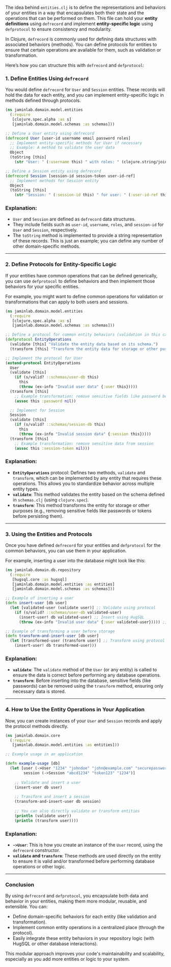 The idea behind `entities.clj` is to define the representations and behaviors of your entities in a way that encapsulates both their state and the operations that can be performed on them. This file can hold your **entity definitions** using `defrecord` and implement **entity-specific logic** using `defprotocol` to ensure consistency and modularity.

In Clojure, `defrecord` is commonly used for defining data structures with associated behaviors (methods). You can define protocols for entities to ensure that certain operations are available for them, such as validation or transformation.

Here’s how you can structure this with `defrecord` and `defprotocol`:

### 1. **Define Entities Using `defrecord`**

You would define `defrecord` for `User` and `Session` entities. These records will hold the data for each entity, and you can implement entity-specific logic in methods defined through protocols.

```clojure
(ns jaminlab.domain.model.entities
  (:require
   [clojure.spec.alpha :as s]
   [jaminlab.domain.model.schemas :as schemas]))

;; Define a User entity using defrecord
(defrecord User [user-id username email password roles]
  ;; Implement entity-specific methods for User if necessary
  ;; Example: A method to validate the user data
  Object
  (toString [this]
    (str "User: " (:username this) " with roles: " (clojure.string/join ", " (:roles this)))))

;; Define a Session entity using defrecord
(defrecord Session [session-id session-token user-id-ref]
  ;; Implement methods for Session entity
  Object
  (toString [this]
    (str "Session: " (:session-id this) " for user: " (:user-id-ref this))))
```

### Explanation:

- `User` and `Session` are defined as `defrecord` data structures. 
- They include fields such as `user-id`, `username`, `roles`, and `session-id` for `User` and `Session`, respectively.
- The `toString` method is implemented to provide a string representation of these records. This is just an example; you can define any number of other domain-specific methods.

---

### 2. **Define Protocols for Entity-Specific Logic**

If your entities have common operations that can be defined generically, you can use `defprotocol` to define behaviors and then implement those behaviors for your specific entities.

For example, you might want to define common operations for validation or transformations that can apply to both users and sessions.

```clojure
(ns jaminlab.domain.model.entities
  (:require
   [clojure.spec.alpha :as s]
   [jaminlab.domain.model.schemas :as schemas]))

;; Define a protocol for common entity behaviors (validation in this case)
(defprotocol EntityOperations
  (validate [this] "Validate the entity data based on its schema.")
  (transform [this] "Transform the entity data for storage or other purposes."))

;; Implement the protocol for User
(extend-protocol EntityOperations
  User
  (validate [this]
    (if (s/valid? ::schemas/user-db this)
      this
      (throw (ex-info "Invalid user data" {:user this}))))
  (transform [this]
    ;; Example transformation: remove sensitive fields like password before storage
    (assoc this :password nil))

  ;; Implement for Session
  Session
  (validate [this]
    (if (s/valid? ::schemas/session-db this)
      this
      (throw (ex-info "Invalid session data" {:session this}))))
  (transform [this]
    ;; Example transformation: remove sensitive data from session
    (assoc this :session-token nil)))
```

### Explanation:
- **`EntityOperations`** protocol: Defines two methods, `validate` and `transform`, which can be implemented by any entity that requires these operations. This allows you to standardize behavior across multiple entity types.
- **`validate`**: This method validates the entity based on the schema defined in `schemas.clj` (using `clojure.spec`).
- **`transform`**: This method transforms the entity for storage or other purposes (e.g., removing sensitive fields like passwords or tokens before persisting them).

---

### 3. **Using the Entities and Protocols**

Once you have defined `defrecord` for your entities and `defprotocol` for the common behaviors, you can use them in your application.

For example, inserting a user into the database might look like this:

```clojure
(ns jaminlab.domain.db.repository
  (:require
   [hugsql.core :as hugsql]
   [jaminlab.domain.model.entities :as entities]
   [jaminlab.domain.model.schemas :as schemas]))

;; Example of inserting a user
(defn insert-user [db user]
  (let [validated-user (validate user)] ;; Validate using protocol
    (if (s/valid? ::schemas/user-db validated-user)
      (insert-user! db validated-user) ;; Insert using HugSQL
      (throw (ex-info "Invalid user data" {:user validated-user})))) ;; Validation error if invalid

;; Example of transforming a user before storage
(defn transform-and-insert-user [db user]
  (let [transformed-user (transform user)] ;; Transform using protocol
    (insert-user! db transformed-user)))
```

### Explanation:

- **`validate`**: The `validate` method of the `User` (or any entity) is called to ensure the data is correct before performing any database operations.
- **`transform`**: Before inserting into the database, sensitive fields (like passwords) can be removed using the `transform` method, ensuring only necessary data is stored.

---

### 4. **How to Use the Entity Operations in Your Application**

Now, you can create instances of your `User` and `Session` records and apply the protocol methods directly.

```clojure
(ns jaminlab.domain.core
  (:require
   [jaminlab.domain.model.entities :as entities]))

;; Example usage in an application

(defn example-usage [db]
  (let [user (->User "1234" "johndoe" "john@example.com" "securepassword" ["admin"])
        session (->Session "abcd1234" "token123" "1234")]
    
    ;; Validate and insert a user
    (insert-user db user)
    
    ;; Transform and insert a session
    (transform-and-insert-user db session)
    
    ;; You can also directly validate or transform entities
    (println (validate user))
    (println (transform user))))
```

### Explanation:

- **`->User`**: This is how you create an instance of the `User` record, using the `defrecord` constructor.
- **`validate` and `transform`**: These methods are used directly on the entity to ensure it is valid and/or transformed before performing database operations or other logic.

---

### Conclusion

By using `defrecord` and `defprotocol`, you encapsulate both data and behavior in your entities, making them more modular, reusable, and extensible. You can:
- Define domain-specific behaviors for each entity (like validation and transformation).
- Implement common entity operations in a centralized place (through the protocol).
- Easily integrate these entity behaviors in your repository logic (with HugSQL or other database interactions).

This modular approach improves your code's maintainability and scalability, especially as you add more entities or logic to your system.